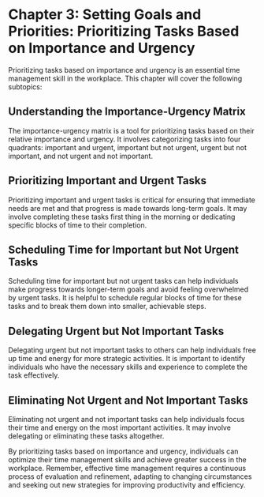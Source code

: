 Chapter 3: Setting Goals and Priorities: Prioritizing Tasks Based on Importance and Urgency
===========================================================================================

Prioritizing tasks based on importance and urgency is an essential time management skill in the workplace. This chapter will cover the following subtopics:

Understanding the Importance-Urgency Matrix
-------------------------------------------

The importance-urgency matrix is a tool for prioritizing tasks based on their relative importance and urgency. It involves categorizing tasks into four quadrants: important and urgent, important but not urgent, urgent but not important, and not urgent and not important.

Prioritizing Important and Urgent Tasks
---------------------------------------

Prioritizing important and urgent tasks is critical for ensuring that immediate needs are met and that progress is made towards long-term goals. It may involve completing these tasks first thing in the morning or dedicating specific blocks of time to their completion.

Scheduling Time for Important but Not Urgent Tasks
--------------------------------------------------

Scheduling time for important but not urgent tasks can help individuals make progress towards longer-term goals and avoid feeling overwhelmed by urgent tasks. It is helpful to schedule regular blocks of time for these tasks and to break them down into smaller, achievable steps.

Delegating Urgent but Not Important Tasks
-----------------------------------------

Delegating urgent but not important tasks to others can help individuals free up time and energy for more strategic activities. It is important to identify individuals who have the necessary skills and experience to complete the task effectively.

Eliminating Not Urgent and Not Important Tasks
----------------------------------------------

Eliminating not urgent and not important tasks can help individuals focus their time and energy on the most important activities. It may involve delegating or eliminating these tasks altogether.

By prioritizing tasks based on importance and urgency, individuals can optimize their time management skills and achieve greater success in the workplace. Remember, effective time management requires a continuous process of evaluation and refinement, adapting to changing circumstances and seeking out new strategies for improving productivity and efficiency.
